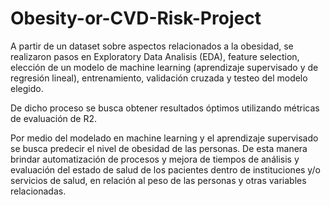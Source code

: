 # Obesity-or-CVD-Risk-Project

A partir de un dataset sobre aspectos relacionados a la obesidad, se realizaron pasos en Exploratory Data Analisis (EDA), feature selection, elección de un modelo de machine learning (aprendizaje supervisado y de regresión lineal), entrenamiento, validación cruzada y testeo del modelo elegido.

De dicho proceso se busca obtener resultados óptimos utilizando métricas de evaluación de R2. 

Por medio del modelado en machine learning y el aprendizaje supervisado se busca predecir el nivel de obesidad de las personas. De esta manera brindar automatización de procesos y mejora de tiempos de análisis y evaluación del estado de salud de los pacientes dentro de instituciones y/o servicios de salud, en relación al peso de las personas y otras variables relacionadas.



